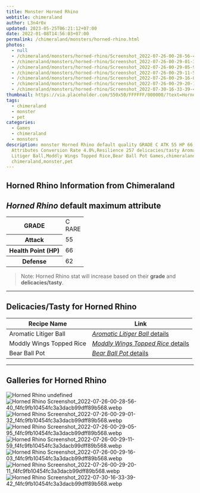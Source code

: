 ```yaml
---
title: Monster Horned Rhino
webtitle: chimeraland
author: L3n4r0x
updated: 2023-05-25T06:21:12+07:00
date: 2022-01-08T14:56:03+07:00
permalink: /chimeraland/monsters/horned-rhino.html
photos:
  - null
  - /chimeraland/monsters/horned-rhino/Screenshot_2022-07-26-00-28-56-40_f4fc9fb10454fc3a3dacb99dff89b568.webp
  - /chimeraland/monsters/horned-rhino/Screenshot_2022-07-26-00-29-01-32_f4fc9fb10454fc3a3dacb99dff89b568.webp
  - /chimeraland/monsters/horned-rhino/Screenshot_2022-07-26-00-29-05-95_f4fc9fb10454fc3a3dacb99dff89b568.webp
  - /chimeraland/monsters/horned-rhino/Screenshot_2022-07-26-00-29-11-59_f4fc9fb10454fc3a3dacb99dff89b568.webp
  - /chimeraland/monsters/horned-rhino/Screenshot_2022-07-26-00-29-16-03_f4fc9fb10454fc3a3dacb99dff89b568.webp
  - /chimeraland/monsters/horned-rhino/Screenshot_2022-07-26-00-29-20-11_f4fc9fb10454fc3a3dacb99dff89b568.webp
  - /chimeraland/monsters/horned-rhino/Screenshot_2022-07-30-16-33-39-42_f4fc9fb10454fc3a3dacb99dff89b568.webp
thumbnail: https://via.placeholder.com/550x50/FFFFFF/000000/?text=Horned Rhino
tags:
  - chimeraland
  - monster
  - pet
categories:
  - Games
  - chimeraland
  - monsters
description: monster Horned Rhino default quality GRADE C ATK 55 HP 66 DEF 62
  Attributes Conversion Rate 4.0%,Resilience 257 delicacies/tasty Aromatic
  Litiger Ball,Moddly Wings Topped Rice,Bear Ball Pot Games,chimeraland,monsters
  chimeraland,monster,pet
---
```


<link
  rel="stylesheet"
  href="https://rawcdn.githack.com/dimaslanjaka/Web-Manajemen/870a349/css/bootstrap-5-3-0-alpha3-wrapper.css"
/>
<section id="bootstrap-wrapper">
  <h2>Horned Rhino Information from Chimeraland</h2>
  <h2 id="attribute"><i>Horned Rhino</i> default maximum attribute</h2>
  <div class="row">
    <div class="col mb-2">
      <div class="card bg-dark text-light">
        <div class="card-body">
          <table>
            <tr>
              <th>GRADE</th>
              <td>C <br /><span class="text-primary">RARE</span></td>
            </tr>
            <tr>
              <th>Attack</th>
              <td>55</td>
            </tr>
            <tr>
              <th>Health Point (HP)</th>
              <td>66</td>
            </tr>
            <tr>
              <th>Defense</th>
              <td>62</td>
            </tr>
          </table>
        </div>
      </div>
    </div>
  </div>
  <blockquote>
    Note: Horned Rhino stat will increase based on their <b>grade</b> and
    <b>delicacies/tasty</b>.
  </blockquote>
  <hr />
  <h2 id="delicacies">Delicacies/Tasty for Horned Rhino</h2>
  <div class="card">
    <div class="card-body">
      <div class="table-responsive">
        <table class="table table-striped table-dark">
          <thead>
            <tr>
              <th>Recipe Name</th>
              <th>Link</th>
            </tr>
          </thead>
          <tbody>
            <tr>
              <td>Aromatic Litiger Ball</td>
              <td>
                <a
                  href="#"
                  class="text-primary"
                  title="Click here to view recipe Aromatic Litiger Ball details"
                  ><i>Aromatic Litiger Ball</i> details</a
                >
              </td>
            </tr>
            <tr>
              <td>Moddly Wings Topped Rice</td>
              <td>
                <a
                  href="#"
                  class="text-primary"
                  title="Click here to view recipe Moddly Wings Topped Rice details"
                  ><i>Moddly Wings Topped Rice</i> details</a
                >
              </td>
            </tr>
            <tr>
              <td>Bear Ball Pot</td>
              <td>
                <a
                  href="https://www.webmanajemen.com/chimeraland/recipes/bear-ball-pot.html"
                  class="text-primary"
                  title="Click here to view recipe Bear Ball Pot details"
                  ><i>Bear Ball Pot</i> details</a
                >
              </td>
            </tr>
          </tbody>
        </table>
      </div>
    </div>
  </div>
  <hr />
  <div id="gallery">
    <h2>Galleries for Horned Rhino</h2>
    <div class="row">
      <div class="col-lg-6 col-12">
        <img
          src="https://www.webmanajemen.com/undefined"
          alt="Horned Rhino undefined"
        />
      </div>
      <div class="col-lg-6 col-12">
        <img
          src="https://www.webmanajemen.com/chimeraland/monsters/horned-rhino/Screenshot_2022-07-26-00-28-56-40_f4fc9fb10454fc3a3dacb99dff89b568.webp"
          alt="Horned Rhino Screenshot_2022-07-26-00-28-56-40_f4fc9fb10454fc3a3dacb99dff89b568.webp"
        />
      </div>
      <div class="col-lg-6 col-12">
        <img
          src="https://www.webmanajemen.com/chimeraland/monsters/horned-rhino/Screenshot_2022-07-26-00-29-01-32_f4fc9fb10454fc3a3dacb99dff89b568.webp"
          alt="Horned Rhino Screenshot_2022-07-26-00-29-01-32_f4fc9fb10454fc3a3dacb99dff89b568.webp"
        />
      </div>
      <div class="col-lg-6 col-12">
        <img
          src="https://www.webmanajemen.com/chimeraland/monsters/horned-rhino/Screenshot_2022-07-26-00-29-05-95_f4fc9fb10454fc3a3dacb99dff89b568.webp"
          alt="Horned Rhino Screenshot_2022-07-26-00-29-05-95_f4fc9fb10454fc3a3dacb99dff89b568.webp"
        />
      </div>
      <div class="col-lg-6 col-12">
        <img
          src="https://www.webmanajemen.com/chimeraland/monsters/horned-rhino/Screenshot_2022-07-26-00-29-11-59_f4fc9fb10454fc3a3dacb99dff89b568.webp"
          alt="Horned Rhino Screenshot_2022-07-26-00-29-11-59_f4fc9fb10454fc3a3dacb99dff89b568.webp"
        />
      </div>
      <div class="col-lg-6 col-12">
        <img
          src="https://www.webmanajemen.com/chimeraland/monsters/horned-rhino/Screenshot_2022-07-26-00-29-16-03_f4fc9fb10454fc3a3dacb99dff89b568.webp"
          alt="Horned Rhino Screenshot_2022-07-26-00-29-16-03_f4fc9fb10454fc3a3dacb99dff89b568.webp"
        />
      </div>
      <div class="col-lg-6 col-12">
        <img
          src="https://www.webmanajemen.com/chimeraland/monsters/horned-rhino/Screenshot_2022-07-26-00-29-20-11_f4fc9fb10454fc3a3dacb99dff89b568.webp"
          alt="Horned Rhino Screenshot_2022-07-26-00-29-20-11_f4fc9fb10454fc3a3dacb99dff89b568.webp"
        />
      </div>
      <div class="col-lg-6 col-12">
        <img
          src="https://www.webmanajemen.com/chimeraland/monsters/horned-rhino/Screenshot_2022-07-30-16-33-39-42_f4fc9fb10454fc3a3dacb99dff89b568.webp"
          alt="Horned Rhino Screenshot_2022-07-30-16-33-39-42_f4fc9fb10454fc3a3dacb99dff89b568.webp"
        />
      </div>
    </div>
  </div>
</section>